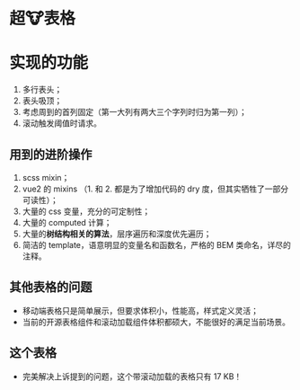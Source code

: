 # 超🐮表格

# 实现的功能

1. 多行表头；
2. 表头吸顶；
3. 考虑周到的首列固定（第一大列有两大三个字列时归为第一列）；
4. 滚动触发阈值时请求。

## 用到的进阶操作

1. scss mixin；
2. vue2 的 mixins （1. 和 2. 都是为了增加代码的 dry 度，但其实牺牲了一部分可读性）；
3. 大量的 css 变量，充分的可定制性；
4. 大量的 computed 计算；
5. 大量的**树结构相关的算法**，层序遍历和深度优先遍历；
6. 简洁的 template，语意明显的变量名和函数名，严格的 BEM 类命名，详尽的注释。

## 其他表格的问题

- 移动端表格只是简单展示，但要求体积小，性能高，样式定义灵活；
- 当前的开源表格组件和滚动加载组件体积都硕大，不能很好的满足当前场景。

## 这个表格

- 完美解决上诉提到的问题，这个带滚动加载的表格只有 17 KB！